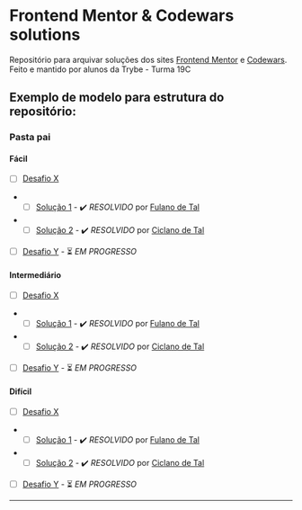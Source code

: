 # Frontend Mentor & Codewars solutions

Repositório para arquivar soluções dos sites [Frontend Mentor](https://www.frontendmentor.io/) e [Codewars](https://www.codewars.com/). Feito e mantido por alunos da Trybe - Turma 19C

## Exemplo de modelo para estrutura do repositório:

### Pasta pai

#### Fácil
- [ ] [Desafio X]()
- * [ ] [Solução 1]() - ✔️ *RESOLVIDO* por [Fulano de Tal]()
- * [ ] [Solução 2]() - ✔️ *RESOLVIDO* por [Ciclano de Tal]()
- [ ] [Desafio Y]() - ⏳ *EM PROGRESSO*

#### Intermediário
- [ ] [Desafio X]()
- * [ ] [Solução 1]() - ✔️ *RESOLVIDO* por [Fulano de Tal]()
- * [ ] [Solução 2]() - ✔️ *RESOLVIDO* por [Ciclano de Tal]()
- [ ] [Desafio Y]() - ⏳ *EM PROGRESSO*

#### Difícil
- [ ] [Desafio X]()
- * [ ] [Solução 1]() - ✔️ *RESOLVIDO* por [Fulano de Tal]()
- * [ ] [Solução 2]() - ✔️ *RESOLVIDO* por [Ciclano de Tal]()
- [ ] [Desafio Y]() - ⏳ *EM PROGRESSO*

----

